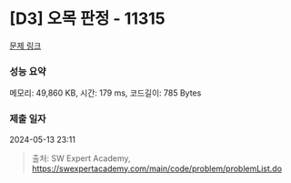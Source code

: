 # [D3] 오목 판정 - 11315 

[문제 링크](https://swexpertacademy.com/main/code/problem/problemDetail.do?contestProbId=AXaSUPYqPYMDFASQ) 

### 성능 요약

메모리: 49,860 KB, 시간: 179 ms, 코드길이: 785 Bytes

### 제출 일자

2024-05-13 23:11



> 출처: SW Expert Academy, https://swexpertacademy.com/main/code/problem/problemList.do